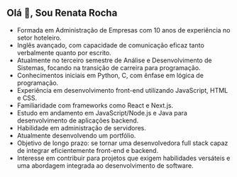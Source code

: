 ## Olá 👋, Sou Renata Rocha

- Formada em Administração de Empresas com 10 anos de experiência no setor hoteleiro.
- Inglês avançado, com capacidade de comunicação eficaz tanto verbalmente quanto por escrito.
- Atualmente no terceiro semestre de Análise e Desenvolvimento de Sistemas, focando na transição de carreira para programação.
- Conhecimentos iniciais em Python, C, com ênfase em lógica de programação.
- Experiência em desenvolvimento front-end utilizando JavaScript, HTML e CSS.
- Familiaridade com frameworks como React e Next.js.
- Estudo em andamento em JavaScript/Node.js e Java para desenvolvimento de aplicações backend.
- Habilidade em administração de servidores.
- Atualmente desenvolvendo um portfólio.
- Objetivo de longo prazo: se tornar uma desenvolvedora full stack capaz de integrar eficientemente front-end e backend.
- Interesse em contribuir para projetos que exigem habilidades versáteis e uma abordagem integrada ao desenvolvimento de software.
